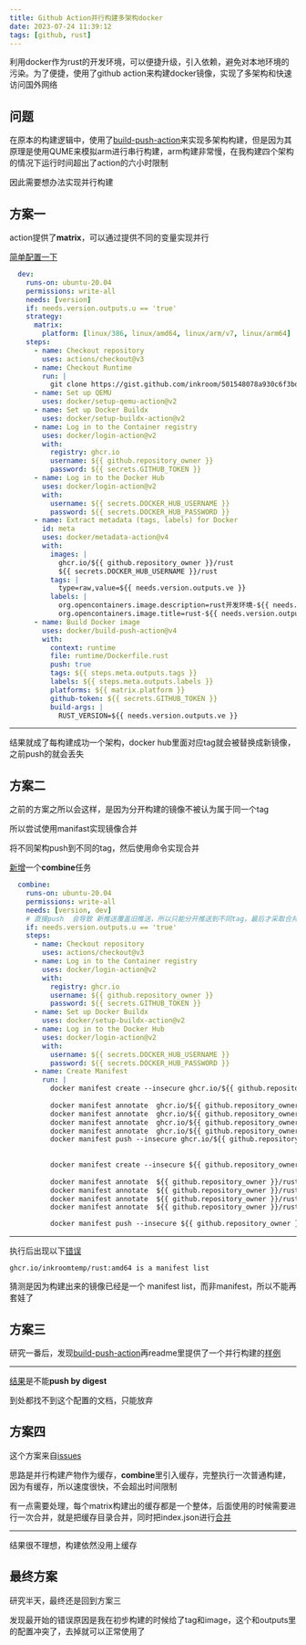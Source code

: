 ```yaml
---
title: Github Action并行构建多架构docker
date: 2023-07-24 11:39:12
tags: [github, rust]
---
```


利用docker作为rust的开发环境，可以便捷升级，引入依赖，避免对本地环境的污染。为了便捷，使用了github action来构建docker镜像，实现了多架构和快速访问国外网络

<!-- more -->

## 问题

在原本的构建逻辑中，使用了[build-push-action](https://github.com/docker/build-push-action/)来实现多架构构建，但是因为其原理是使用QUME来模拟arm进行串行构建，arm构建非常慢，在我构建四个架构的情况下运行时间超出了action的六小时限制


因此需要想办法实现并行构建

## 方案一


action提供了**matrix**，可以通过提供不同的变量实现并行

[简单配置一下](https://github.com/inkroomtemp/util/commit/31c06616160e93bfba2de0bd375fc68328e32814)

```yml
  dev:
    runs-on: ubuntu-20.04
    permissions: write-all
    needs: [version]
    if: needs.version.outputs.u == 'true'
    strategy:
      matrix:
        platform: [linux/386, linux/amd64, linux/arm/v7, linux/arm64]
    steps:
      - name: Checkout repository
        uses: actions/checkout@v3
      - name: Checkout Runtime
        run: |
          git clone https://gist.github.com/inkroom/501548078a930c6f3bd98ea257409648 runtime
      - name: Set up QEMU
        uses: docker/setup-qemu-action@v2
      - name: Set up Docker Buildx
        uses: docker/setup-buildx-action@v2
      - name: Log in to the Container registry
        uses: docker/login-action@v2
        with:
          registry: ghcr.io
          username: ${{ github.repository_owner }}
          password: ${{ secrets.GITHUB_TOKEN }}
      - name: Log in to the Docker Hub
        uses: docker/login-action@v2
        with:
          username: ${{ secrets.DOCKER_HUB_USERNAME }}
          password: ${{ secrets.DOCKER_HUB_PASSWORD }}
      - name: Extract metadata (tags, labels) for Docker
        id: meta
        uses: docker/metadata-action@v4
        with:
          images: |
            ghcr.io/${{ github.repository_owner }}/rust
            ${{ secrets.DOCKER_HUB_USERNAME }}/rust
          tags: |
            type=raw,value=${{ needs.version.outputs.ve }}
          labels: |
            org.opencontainers.image.description=rust开发环境-${{ needs.version.outputs.ve }}
            org.opencontainers.image.title=rust-${{ needs.version.outputs.ve }}
      - name: Build Docker image
        uses: docker/build-push-action@v4
        with:
          context: runtime
          file: runtime/Dockerfile.rust
          push: true
          tags: ${{ steps.meta.outputs.tags }}
          labels: ${{ steps.meta.outputs.labels }}
          platforms: ${{ matrix.platform }}
          github-token: ${{ secrets.GITHUB_TOKEN }}
          build-args: |
            RUST_VERSION=${{ needs.version.outputs.ve }}

```

---

结果就成了每构建成功一个架构，docker hub里面对应tag就会被替换成新镜像，之前push的就会丢失

## 方案二

之前的方案之所以会这样，是因为分开构建的镜像不被认为属于同一个tag

所以尝试使用manifast实现镜像合并

将不同架构push到不同的tag，然后使用命令实现合并


[新增](https://github.com/inkroomtemp/util/commit/6192641a1fcf32a5e9d5add85d273062d4718a40)一个**combine**任务

```yml
  combine:
    runs-on: ubuntu-20.04
    permissions: write-all
    needs: [version, dev]
    # 直接push  会导致 新推送覆盖旧推送，所以只能分开推送到不同tag，最后才采取合并
    if: needs.version.outputs.u == 'true'
    steps:
      - name: Checkout repository
        uses: actions/checkout@v3
      - name: Log in to the Container registry
        uses: docker/login-action@v2
        with:
          registry: ghcr.io
          username: ${{ github.repository_owner }}
          password: ${{ secrets.GITHUB_TOKEN }}
      - name: Set up Docker Buildx
        uses: docker/setup-buildx-action@v2
      - name: Log in to the Docker Hub
        uses: docker/login-action@v2
        with:
          username: ${{ secrets.DOCKER_HUB_USERNAME }}
          password: ${{ secrets.DOCKER_HUB_PASSWORD }}
      - name: Create Manifest
        run: |
          docker manifest create --insecure ghcr.io/${{ github.repository_owner }}/rust:${{ needs.version.outputs.ve }} ghcr.io/${{ github.repository_owner }}/rust:amd64 ghcr.io/${{ github.repository_owner }}/rust:386 ghcr.io/${{ github.repository_owner }}/rust:arm-v7 ghcr.io/${{ github.repository_owner }}/rust:arm64
          
          docker manifest annotate  ghcr.io/${{ github.repository_owner }}/rust:${{ needs.version.outputs.ve }} ghcr.io/${{ github.repository_owner }}/rust:amd64 --os linux --arch amd64 
          docker manifest annotate  ghcr.io/${{ github.repository_owner }}/rust:${{ needs.version.outputs.ve }} ghcr.io/${{ github.repository_owner }}/rust:386 --os linux --arch 386
          docker manifest annotate  ghcr.io/${{ github.repository_owner }}/rust:${{ needs.version.outputs.ve }} ghcr.io/${{ github.repository_owner }}/rust:arm-v7 --os linux --arch arm --variant v7
          docker manifest annotate  ghcr.io/${{ github.repository_owner }}/rust:${{ needs.version.outputs.ve }} ghcr.io/${{ github.repository_owner }}/rust:arm64 --os linux --arch arm64
          docker manifest push --insecure ghcr.io/${{ github.repository_owner }}/rust:${{ needs.version.outputs.ve }}
          
                 
          docker manifest create --insecure ${{ github.repository_owner }}/rust:${{ needs.version.outputs.ve }} ${{ github.repository_owner }}/rust:amd64 ${{ github.repository_owner }}/rust:386 ${{ github.repository_owner }}/rust:arm-v7 ${{ github.repository_owner }}/rust:arm64
     
          docker manifest annotate  ${{ github.repository_owner }}/rust:${{ needs.version.outputs.ve }} ${{ github.repository_owner }}/rust:amd64 --os linux --arch amd64 
          docker manifest annotate  ${{ github.repository_owner }}/rust:${{ needs.version.outputs.ve }} ${{ github.repository_owner }}/rust:386 --os linux --arch 386
          docker manifest annotate  ${{ github.repository_owner }}/rust:${{ needs.version.outputs.ve }} ${{ github.repository_owner }}/rust:arm-v7 --os linux --arch arm --variant v7
          docker manifest annotate  ${{ github.repository_owner }}/rust:${{ needs.version.outputs.ve }} ${{ github.repository_owner }}/rust:arm64 --os linux --arch arm64

          docker manifest push --insecure ${{ github.repository_owner }}/rust:${{ needs.version.outputs.ve }}

```

---

执行后出现以下[错误](https://github.com/inkroomtemp/util/actions/runs/5608340637/job/15200531959)

```
ghcr.io/inkroomtemp/rust:amd64 is a manifest list
```


猜测是因为构建出来的镜像已经是一个 manifest list，而非manifest，所以不能再套娃了

## 方案三


研究一番后，发现[build-push-action](https://github.com/docker/build-push-action/)再readme里提供了一个并行构建的[样例](https://docs.docker.com/build/ci/github-actions/multi-platform/)


---

[结果](https://github.com/inkroomtemp/util/actions/runs/5617649190)是不能**push by digest**

到处都找不到这个配置的文档，只能放弃

## 方案四

这个方案来自[issues](https://github.com/docker/build-push-action/issues/846)

思路是并行构建产物作为缓存，**combine**里引入缓存，完整执行一次普通构建，因为有缓存，所以速度很快，不会超出时间限制

有一点需要处理，每个matrix构建出的缓存都是一个整体，后面使用的时候需要进行一次合并，就是把缓存目录合并，同时把index.json进行[合并](https://github.com/inkroomtemp/util/commit/f75bf5be54b0abb7dce60e98b841baf67cc74475)

---

结果很不理想，构建依然没用上缓存

## 最终方案

研究半天，最终还是回到方案三

发现最开始的错误原因是我在初步构建的时候给了tag和image，这个和outputs里的配置冲突了，去掉就可以正常使用了

